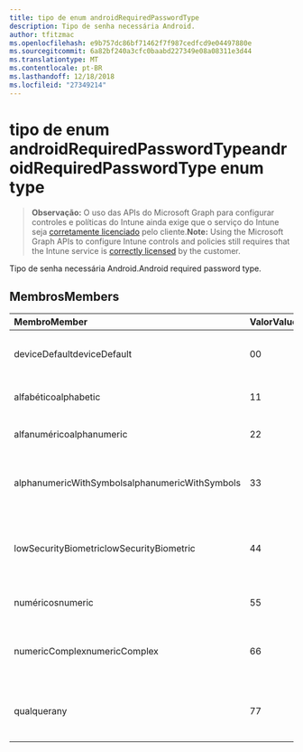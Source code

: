 ```yaml
---
title: tipo de enum androidRequiredPasswordType
description: Tipo de senha necessária Android.
author: tfitzmac
ms.openlocfilehash: e9b757dc86bf71462f7f987cedfcd9e04497880e
ms.sourcegitcommit: 6a82bf240a3cfc0baabd227349e08a08311e3d44
ms.translationtype: MT
ms.contentlocale: pt-BR
ms.lasthandoff: 12/18/2018
ms.locfileid: "27349214"
---
```

# <a name="androidrequiredpasswordtype-enum-type"></a><span data-ttu-id="793f3-103">tipo de enum androidRequiredPasswordType</span><span class="sxs-lookup"><span data-stu-id="793f3-103">androidRequiredPasswordType enum type</span></span>

> <span data-ttu-id="793f3-104">**Observação:** O uso das APIs do Microsoft Graph para configurar controles e políticas do Intune ainda exige que o serviço do Intune seja [corretamente licenciado](https://go.microsoft.com/fwlink/?linkid=839381) pelo cliente.</span><span class="sxs-lookup"><span data-stu-id="793f3-104">**Note:** Using the Microsoft Graph APIs to configure Intune controls and policies still requires that the Intune service is [correctly licensed](https://go.microsoft.com/fwlink/?linkid=839381) by the customer.</span></span>

<span data-ttu-id="793f3-105">Tipo de senha necessária Android.</span><span class="sxs-lookup"><span data-stu-id="793f3-105">Android required password type.</span></span>
## <a name="members"></a><span data-ttu-id="793f3-106">Membros</span><span class="sxs-lookup"><span data-stu-id="793f3-106">Members</span></span>
|<span data-ttu-id="793f3-107">Membro</span><span class="sxs-lookup"><span data-stu-id="793f3-107">Member</span></span>|<span data-ttu-id="793f3-108">Valor</span><span class="sxs-lookup"><span data-stu-id="793f3-108">Value</span></span>|<span data-ttu-id="793f3-109">Descrição</span><span class="sxs-lookup"><span data-stu-id="793f3-109">Description</span></span>|
|:---|:---|:---|
|<span data-ttu-id="793f3-110">deviceDefault</span><span class="sxs-lookup"><span data-stu-id="793f3-110">deviceDefault</span></span>|<span data-ttu-id="793f3-111">0</span><span class="sxs-lookup"><span data-stu-id="793f3-111">0</span></span>|<span data-ttu-id="793f3-112">Valor de padrão de dispositivo, sem intenção.</span><span class="sxs-lookup"><span data-stu-id="793f3-112">Device default value, no intent.</span></span>|
|<span data-ttu-id="793f3-113">alfabético</span><span class="sxs-lookup"><span data-stu-id="793f3-113">alphabetic</span></span>|<span data-ttu-id="793f3-114">1</span><span class="sxs-lookup"><span data-stu-id="793f3-114">1</span></span>|<span data-ttu-id="793f3-115">Senha alfabética necessária.</span><span class="sxs-lookup"><span data-stu-id="793f3-115">Alphabetic password required.</span></span>|
|<span data-ttu-id="793f3-116">alfanumérico</span><span class="sxs-lookup"><span data-stu-id="793f3-116">alphanumeric</span></span>|<span data-ttu-id="793f3-117">2</span><span class="sxs-lookup"><span data-stu-id="793f3-117">2</span></span>|<span data-ttu-id="793f3-118">Senha alfanumérica necessária.</span><span class="sxs-lookup"><span data-stu-id="793f3-118">Alphanumeric password required.</span></span>|
|<span data-ttu-id="793f3-119">alphanumericWithSymbols</span><span class="sxs-lookup"><span data-stu-id="793f3-119">alphanumericWithSymbols</span></span>|<span data-ttu-id="793f3-120">3</span><span class="sxs-lookup"><span data-stu-id="793f3-120">3</span></span>|<span data-ttu-id="793f3-121">Alfanumérico com senha de símbolos necessária.</span><span class="sxs-lookup"><span data-stu-id="793f3-121">Alphanumeric with symbols password required.</span></span>|
|<span data-ttu-id="793f3-122">lowSecurityBiometric</span><span class="sxs-lookup"><span data-stu-id="793f3-122">lowSecurityBiometric</span></span>|<span data-ttu-id="793f3-123">4</span><span class="sxs-lookup"><span data-stu-id="793f3-123">4</span></span>|<span data-ttu-id="793f3-124">Biométrica baixa segurança com base em senha necessária.</span><span class="sxs-lookup"><span data-stu-id="793f3-124">Low security biometrics based password required.</span></span>|
|<span data-ttu-id="793f3-125">numéricos</span><span class="sxs-lookup"><span data-stu-id="793f3-125">numeric</span></span>|<span data-ttu-id="793f3-126">5</span><span class="sxs-lookup"><span data-stu-id="793f3-126">5</span></span>|<span data-ttu-id="793f3-127">Senha numérica necessária.</span><span class="sxs-lookup"><span data-stu-id="793f3-127">Numeric password required.</span></span>|
|<span data-ttu-id="793f3-128">numericComplex</span><span class="sxs-lookup"><span data-stu-id="793f3-128">numericComplex</span></span>|<span data-ttu-id="793f3-129">6</span><span class="sxs-lookup"><span data-stu-id="793f3-129">6</span></span>|<span data-ttu-id="793f3-130">Senha complexa numérica necessária.</span><span class="sxs-lookup"><span data-stu-id="793f3-130">Numeric complex password required.</span></span>|
|<span data-ttu-id="793f3-131">qualquer</span><span class="sxs-lookup"><span data-stu-id="793f3-131">any</span></span>|<span data-ttu-id="793f3-132">7</span><span class="sxs-lookup"><span data-stu-id="793f3-132">7</span></span>|<span data-ttu-id="793f3-133">É necessária uma senha ou padrão e quaisquer é aceitável.</span><span class="sxs-lookup"><span data-stu-id="793f3-133">A password or pattern is required, and any is acceptable.</span></span>|



